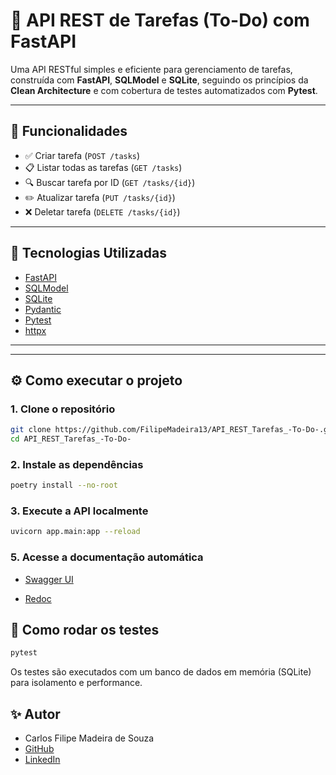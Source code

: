 # 🧠 API REST de Tarefas (To-Do) com FastAPI

Uma API RESTful simples e eficiente para gerenciamento de tarefas, construída com **FastAPI**, **SQLModel** e **SQLite**, seguindo os princípios da **Clean Architecture** e com cobertura de testes automatizados com **Pytest**.

---

## 🚀 Funcionalidades

- ✅ Criar tarefa (`POST /tasks`)
- 📋 Listar todas as tarefas (`GET /tasks`)
- 🔍 Buscar tarefa por ID (`GET /tasks/{id}`)
- ✏️ Atualizar tarefa (`PUT /tasks/{id}`)
- ❌ Deletar tarefa (`DELETE /tasks/{id}`)

---

## 🧱 Tecnologias Utilizadas

- [FastAPI](https://fastapi.tiangolo.com/)
- [SQLModel](https://sqlmodel.tiangolo.com/)
- [SQLite](https://www.sqlite.org/)
- [Pydantic](https://docs.pydantic.dev/)
- [Pytest](https://docs.pytest.org/)
- [httpx](https://www.python-httpx.org/)

---

---

## ⚙️ Como executar o projeto

### 1. Clone o repositório

```bash
git clone https://github.com/FilipeMadeira13/API_REST_Tarefas_-To-Do-.git
cd API_REST_Tarefas_-To-Do-
```

### 2. Instale as dependências

```bash
poetry install --no-root
```

### 3. Execute a API localmente

```bash
uvicorn app.main:app --reload
```

### 5. Acesse a documentação automática

- [Swagger UI](http://localhost:8000/docs)

- [Redoc](http://localhost:8000/redoc)

## 🧪 Como rodar os testes

```bash
pytest
```

Os testes são executados com um banco de dados em memória (SQLite) para isolamento e performance.

## ✨ Autor

- Carlos Filipe Madeira de Souza
- [GitHub](https://github.com/FilipeMadeira13)
- [LinkedIn](https://www.linkedin.com/in/carlos-filipe-madeira-de-souza-16211922a/)
